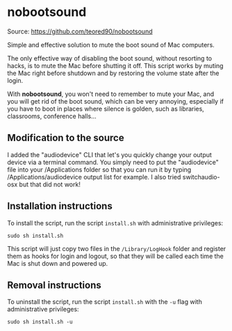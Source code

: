# nobootsound

Source: https://github.com/teored90/nobootsound

Simple and effective solution to mute the boot sound of Mac computers.

The only effective way of disabling the boot sound, without resorting to hacks, is to mute the Mac before shutting it off. This script works by muting the Mac right before shutdown and by restoring the volume state after the login.

With **nobootsound**, you won't need to remember to mute your Mac, and you will get rid of the boot sound, which can be very annoying, especially if you have to boot in places where silence is golden, such as libraries, classrooms, conference halls...

## Modification to the source
I added the "audiodevice" CLI that let's you quickly change your output device via a terminal command.
You simply need to put the "audiodevice" file into your /Applications folder so that you can run it by typing /Applications/audiodevice output list for example.
I also tried switchaudio-osx but that did not work!



## Installation instructions
To install the script, run the script `install.sh` with administrative privileges:

    sudo sh install.sh

This script will just copy two files in the `/Library/LogHook` folder and register them as hooks for login and logout, so that they will be called each time the Mac is shut down and powered up.

## Removal instructions
To uninstall the script, run the script `install.sh` with the `-u` flag with administrative privileges:

    sudo sh install.sh -u
